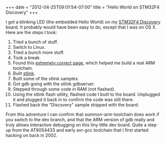 ﻿+++
date = "2012-04-25T09:01:54-07:00"
title = "Hello World on STM32F4 Discovery"
+++



I got a blinking LED (the embedded Hello World) on my [STM32F4
Discovery](http://www.st.com/internet/evalboard/product/252419.jsp) board. It
probably would have been easy to do, except that I was on OS X. Here are the
steps I took:

  1. Tried a bunch of stuff.
  2. Switch to Linux.
  3. Tried a bunch more stuff.
  4. Took a break.
  5. Found this [extremely correct page](http://www.triplespark.net/elec/pdev/arm/stm32.html), which helped me build a real ARM toolchain.
  6. Built [stlink](https://github.com/esden/summon-arm-toolchain).
  7. Built some of the stlink samples.
  8. Got gdb going with the stlink gdbserver.
  9. Stepped through some code in RAM (not flashed).
  10. Using the stlink flash utility, flashed code I built to the board. Unplugged it and plugged it back in to confirm the code was still there.
  11. Flashed back the "Discovery" sample shipped with the board.

From this adventure I can confirm that summon-arm-toolchain does work if you
switch to the dev branch, and that the ARM version of gdb really and truly
allows interactive debugging on this tiny little dev board. Quite a step up
from the AT90S4433 and early avr-gcc toolchain that I first started hacking on
back in 2002.

